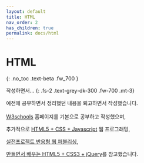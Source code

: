 ```yaml
---
layout: default
title: HTML
nav_order: 2
has_children: true
permalink: docs/html
---
```


# HTML
{: .no_toc .text-beta .fw_700 }

작성하면서...
{: .fs-2 .text-grey-dk-300 .fw-700 .mt-3}

예전에 공부하면서 정리했던 내용을 퇴고하면서 작성했습니다.
<br><br>
[W3schools](https://www.w3schools.com/) 홈페이지를 기본으로 공부하고 작성했으며,

추가적으로 [HTML5 + CSS + Javascript](http://www.webprogramming.co.kr/) 웹 프로그래밍,

[실전프로젝트 반응형 웹 퍼블리싱](https://book.naver.com/bookdb/book_detail.nhn?bid=7059258), 

[만들면서 배우는 HTML5 + CSS3 + jQuery](https://book.naver.com/bookdb/book_detail.nhn?bid=6837215)를 참고했습니다.

